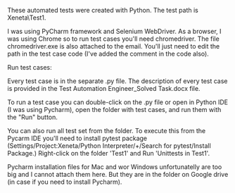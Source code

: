 These automated tests were created with Python. The test path is Xeneta\Test1.

I was using PyCharm framework and Selenium WebDriver. 
As a browser, I was using Chrome so to run test cases you'll need chromedriver. The file chromedriver.exe is also attached to the email. 
You'll just need to edit the path in the test case code (I've added the comment in the code also).

Run test cases:

Every test case is in the separate .py file. The description of every test case is provided in the Test Automation Engineer_Solved Task.docx file.

To run a test case you can double-click on the .py file or open in Python IDE (I was using Pycharm), open the folder with test cases, and run them with the "Run" button.
 
You can also run all test set from the folder. 
To execute this from the Pycarm IDE you'll need to install pytest package (Settings/Project:Xeneta/Python Interpreter/+/Search for pytest/Install Package.) 
Right-click on the folder 'Test1' and Run 'Unittests in Test1'.

Pycharm installation files for Mac and wor Windows unfortunatelly are too big and I cannot attach them here. But they are in the folder on Google drive (in case if you need to install Pycharm).
